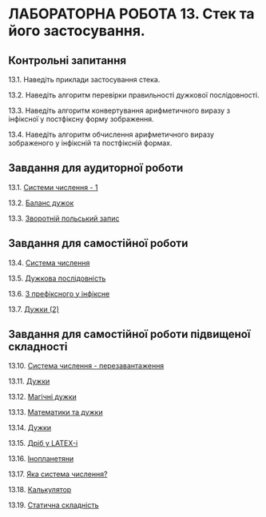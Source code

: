ЛАБОРАТОРНА РОБОТА 13. Стек та його застосування.
============= 

Контрольні запитання
------------------
13.1. Наведіть приклади застосування стека.

13.2. Наведіть алгоритм перевірки правильності дужкової послідовності.

13.3. Наведіть алгоритм конвертування арифметичного виразу з інфіксної у
постфіксну форму зображення.

13.4. Наведіть алгоритм обчислення арифметичного виразу зображеного у
інфіксній та постфіксній формах.



Завдання для аудиторної роботи
--------------

13.1.
[Системи числення - 1](https://www.e-olymp.com/uk/problems/5322 )

13.2.
[Баланс дужок](https://www.e-olymp.com/uk/problems/2479 )

13.3.
[Зворотній польський запис](https://www.e-olymp.com/uk/problems/5060)





Завдання для самостійної роботи
------------------

13.4.
[Система числення](https://www.e-olymp.com/uk/problems/7433 )

13.5.
[Дужкова послідовність](https://www.e-olymp.com/uk/problems/5058 )

13.6.
[З префіксного у інфіксне](https://www.e-olymp.com/uk/problems/731)

13.7.
[Дужки (2)](https://www.e-olymp.com/uk/problems/855 )



Завдання для самостійної роботи підвищеної складності
------------------
13.10.
[Система числення - перезавантаження](https://www.e-olymp.com/uk/problems/1376)

13.11.
[Дужки](https://www.e-olymp.com/uk/problems/5205)

13.12.
[Магічні дужки](https://www.e-olymp.com/uk/problems/3013)

13.13.
[Математики та дужки](https://www.e-olymp.com/uk/problems/4438)

13.14.
[Дужки](https://www.e-olymp.com/uk/problems/1801)

13.15.
[Дріб у LATEX-і](https://www.e-olymp.com/uk/problems/2039)

13.16.
[Інопланетяни](https://www.e-olymp.com/uk/problems/2702)

13.17.
[Яка система числення?](https://www.e-olymp.com/uk/problems/1377)

13.18.
[Калькулятор](https://www.e-olymp.com/uk/problems/1394)

13.19.
[Статична складність](https://www.e-olymp.com/uk/problems/1073)






